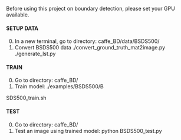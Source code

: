 Before using this project on boundary detection, please set your GPU available.

#### SETUP DATA
0. In a new terminal, go to directory: caffe_BD/data/BSDS500/
0. Convert BSDS500 data
  ./convert_ground_truth_mat2image.py
  ./generate_lst.py

#### TRAIN
0. Go to directory: caffe_BD/
0. Train model:
./examples/BSDS500/B

SDS500_train.sh

#### TEST
0. Go to directory: caffe_BD/
0. Test an image using trained model:
  python BSDS500_test.py
